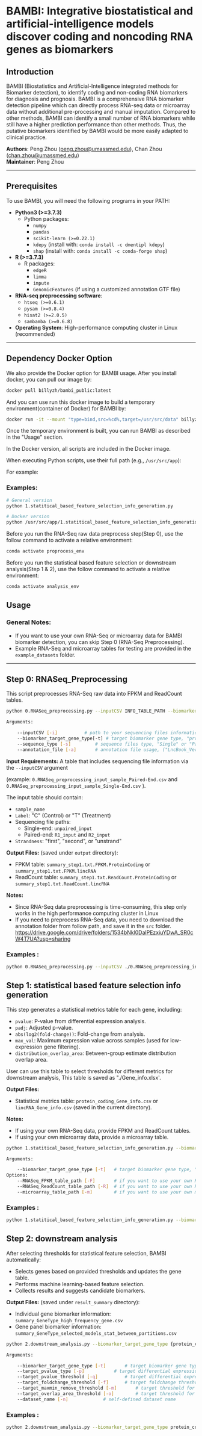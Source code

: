 # BAMBI: Integrative biostatistical and artificial-intelligence models discover coding and noncoding RNA genes as biomarkers

## Introduction

BAMBI (Biostatistics and Artificial-Intelligence integrated methods for Biomarker detection), to identify coding and non-coding RNA biomarkers for diagnosis and prognosis. BAMBI is a comprehensive RNA biomarker detection pipeline which can directly process RNA-seq data or microarray data without additional pre-processing and manual imputation. Compared to other methods, BAMBI can identify a small number of RNA biomarkers while still have a higher prediction performance than other methods. Thus, the putative biomarkers identified by BAMBI would be more easily adapted to clinical practice.

**Authors**: Peng Zhou ([peng.zhou@umassmed.edu](mailto:peng.zhou@umassmed.edu)), Chan Zhou ([chan.zhou@umassmed.edu](mailto:chan.zhou@umassmed.edu))\
**Maintainer**: Peng Zhou

---

## Prerequisites

To use BAMBI, you will need the following programs in your PATH:

- **Python3 (>=3.7.3)**
  - Python packages:
    - `numpy`
    - `pandas`
    - `scikit-learn (>=0.22.1)`
    - `kdepy` (install with: `conda install -c dmentipl kdepy`)
    - `shap` (install with: `conda install -c conda-forge shap`)
- **R (>=3.7.3)**
  - R packages:
    - `edgeR`
    - `limma`
    - `impute`
    - `GenomicFeatures` (if using a customized annotation GTF file)
- **RNA-seq preprocessing software**:
  - `htseq (>=0.6.1)`
  - `pysam (>=0.8.4)`
  - `hisat2 (>=2.0.5)`
  - `sambamba (>=0.6.8)`
- **Operating System**: High-performance computing cluster in Linux (recommended)

---

## Dependency Docker Option

We also provide the Docker option for BAMBI usage. After you install docker, you can pull our image by:

```bash
docker pull billyzh/bambi_public:latest
```

And you can use run this docker image to build a temporary environment(container of Docker) for BAMBI by:

```bash
docker run -it --mount "type=bind,src=%cd%,target=/usr/src/data" billyzh/bambi_public /bin/bash
```

Once the temporary environment is built, you can run BAMBI as described in the "Usage" section.

In the Docker version, all scripts are included in the Docker image.
 
When executing Python scripts, use their full path (e.g., `/usr/src/app`):

For example:

### Examples:

```bash
# General version
python 1.statitical_based_feature_selection_info_generation.py

# Docker version
python /usr/src/app/1.statitical_based_feature_selection_info_generation.py
```
Before you run the RNA-Seq raw data preprocess step(Step 0), use the follow command to activate a relative environment:

```bash
conda activate proprocess_env
```

Before you run the statistical based feature selection or downstream analysis(Step 1 & 2), use the follow command to activate a relative environment:

```bash
conda activate analysis_env
```

## Usage

### General Notes:

- If you want to use your own RNA-Seq or microarray data for BAMBI biomarker detection, you can skip Step 0 (RNA-Seq Preprocessing).
- Example RNA-Seq and microarray tables for testing are provided in the `example_datasets` folder.

---

## Step 0: RNASeq_Preprocessing

This script preprocesses RNA-Seq raw data into FPKM and ReadCount tables.

```bash
python 0.RNASeq_preprocessing.py --inputCSV INFO_TABLE_PATH --biomarker_target_gene_type {protein_coding, lincRNA} --sequence_type {Single, Paired} --annotation_file ANNOTATION_NAME            

Arguments:

	--inputCSV [-i]			 # path to your sequencing files information table
	--biomarker_target_gene_type[-t] # target biomarker gene type, "protein_coding" or "lincRNA"
	--sequence_type [-s]		 # sequence files type, "Single" or "Paired"
	--annotation_file [-a] 		 # annotation file usage, ("LncBook_Version2.0_all","gencode_v22", "gencode_v29", "gencode_v37", or any path to your customized gtf)

```

**Input Requirements:**
A table that includes sequencing file information via the `--inputCSV` argument

(example: `0.RNASeq_preprocessing_input_sample_Paired-End.csv` and `0.RNASeq_preprocessing_input_sample_Single-End.csv` ). 

The input table should contain:

- `sample_name`
- `Label`: "C" (Control) or "T" (Treatment)
- Sequencing file paths:
  - Single-end: `unpaired_input`
  - Paired-end: `R1_input` and `R2_input`
- `Strandness`: "first", "second", or "unstrand"

**Output Files:** (saved under `output` directory):

- FPKM table: `summary_step1.txt.FPKM.ProteinCoding` or `summary_step1.txt.FPKM.lincRNA`
- ReadCount table: `summary_step1.txt.ReadCount.ProteinCoding` or `summary_step1.txt.ReadCount.lincRNA`
  
**Notes:**

- Since RNA-Seq data preprocessing is time-consuming, this step only works in the high performance computing cluster in Linux
- If you need to preprocess RNA-Seq data, you need to download the annotation folder from follow path, and save it in the `src` folder.
	https://drive.google.com/drive/folders/1534bNkl0DalPEzxiuYDwA_SR0cW4T7UA?usp=sharing

### Examples :
```bash
python 0.RNASeq_preprocessing.py --inputCSV ./0.RNASeq_preprocessing_input_sample_Paired-End.csv --biomarker_target_gene_type protein_coding --sequence_type Paired --annotation_file LncBook_Version2.0_all 
```



## Step 1: statistical based feature selection info generation

This step generates a statistical metrics table for each gene, including:

- `pvalue`: P-value from differential expression analysis.
- `padj`: Adjusted p-value.
- `abs(log2(fold-change))`: Fold-change from analysis.
- `max_val`: Maximum expression value across samples (used for low-expression gene filtering).
- `distribution_overlap_area`: Between-group estimate distribution overlap area.


User can use this table to select thresholds for different metrics for downstream analysis, This table is saved as "./Gene_info.xlsx'.

**Output Files:**

- Statistical metrics table: `protein_coding_Gene_info.csv` or `lincRNA_Gene_info.csv` (saved in the current directory).

**Notes:**

- If using your own RNA-Seq data, provide FPKM and ReadCount tables.
- If using your own microarray data, provide a microarray table.


```bash
python 1.statitical_based_feature_selection_info_generation.py --biomarker_target_gene_type {protein_coding, lincRNA, microarray} [optional options]           

Arguments:

	--biomarker_target_gene_type [-t]	# target biomarker gene type, "protein_coding" or "lincRNA" or "microarray"
Options:
	--RNASeq_FPKM_table_path [-F]		# if you want to use your own RNA-Seq table, you need to provide FPKM table path here
	--RNASeq_ReadCount_table_path [-R]	# if you want to use your own RNA-Seq table, you need to provide ReadCount table path here
	--microarray_table_path	[-m]		# if you want to use your own microarray table, you need to provide microarray table path here

```

### Examples :
```bash
python 1.statitical_based_feature_selection_info_generation.py --biomarker_target_gene_type protein_coding --RNASeq_FPKM_table_path ./sample_data/FPKM_table.csv --RNASeq_ReadCount_table_path ./sample_data/ReadCount_table.csv
```




## Step 2: downstream analysis

After selecting thresholds for statistical feature selection, BAMBI automatically:

- Selects genes based on provided thresholds and updates the gene table.
- Performs machine learning-based feature selection.
- Collects results and suggests candidate biomarkers.

**Output Files:** (saved under `result_summary` directory):

- Individual gene biomarker information: `summary_GeneType_high_frequency_gene.csv`
- Gene panel biomarker information: `summary_GeneType_selected_models_stat_between_partitions.csv`

```bash
python 2.downstream_analysis.py --biomarker_target_gene_type {protein_coding, lincRNA, microarray} [optional options]           

Arguments:

	--biomarker_target_gene_type [-t]		# target biomarker gene type, "protein_coding" or "lincRNA" or "microarray"
	--target_pvalue_type [-p]			# target differential expression pvalue type for gene filter, "pvalue" or "padj"
	--target_pvalue_threshold [-q]			# target differential expression pvalue threshold for gene filter, (float type, [0, 1], suggest <= 0.05)
	--target_foldchange_threshold [-f]		# target foldchange threshold for gene filter, (float type, [0, inf), suggest 1 or 0.585)
	--target_maxmin_remove_threshold [-m]		# target threshold for Low-Expression Genes Filter, (float type, suggest 1.0 for protein coding, 0.01 for lncRNA)
	--target_overlap_area_threshold [-o]		# target threshold for high distribution overlap Genes Filter, (float type, [0, 1])
	--dataset_name [-n]				# self-defined dataset name


```

### Examples :
```bash
python 2.downstream_analysis.py --biomarker_target_gene_type protein_coding --target_pvalue_type padj --target_pvalue_threshold 0.05 --target_foldchange_threshold 1 --target_maxmin_remove_threshold 1 --target_overlap_area_threshold 0.1 --dataset_name customized_name
```


